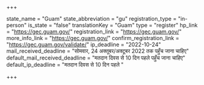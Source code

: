 +++

state_name = "Guam"
state_abbreviation = "gu"
registration_type = "in-person"
is_state = "false"
translationKey = "Guam"
type = "register"
hp_link = "https://gec.guam.gov/"
registration_link = "https://gec.guam.gov/"
more_info_link = "https://gec.guam.gov/"
confirm_registration_link = "https://gec.guam.gov/validate/"
ip_deadline = "2022-10-24"
mail_received_deadline = "सोमवार, 24 अक्तूबर/अक्टूबर 2022 तक पहुँच जाना चाहिए"
default_mail_received_deadline = "मतदान दिवस से 10 दिन पहले पहुँच जाना चाहिए"
default_ip_deadline = "मतदान दिवस से 10 दिन पहले "

+++